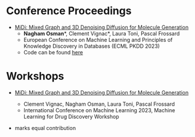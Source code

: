 Conference Proceedings
======
* [MiDi: Mixed Graph and 3D Denoising Diffusion for Molecule Generation](https://arxiv.org/pdf/2302.09048.pdf)
  * **Nagham Osman***, Clement Vignac*, Laura Toni, Pascal Frossard
  * European Conference on Machine Learning and Principles of Knowledge Discovery in Databases (ECML PKDD 2023)
  * Code can be found [here](https://github.com/cvignac/MiDi)

Workshops
======
* [MiDi: Mixed Graph and 3D Denoising Diffusion for Molecule Generation](https://openreview.net/forum?id=M6Ifac3G4HK)
  * Clement Vignac, Nagham Osman, Laura Toni, Pascal Frossard
  * International Conference on Machine Learning 2023, Machine Learning for Drug Discovery Workshop
 
* marks equal contribution
